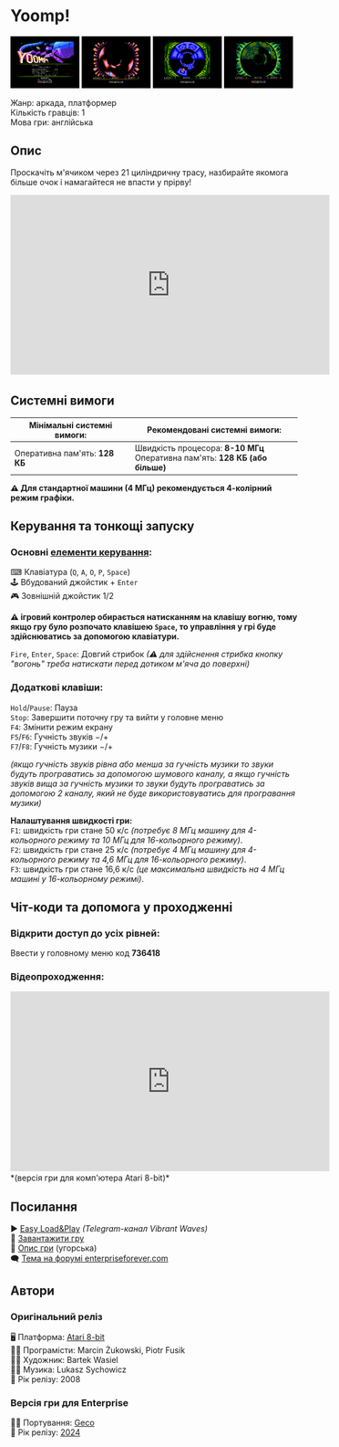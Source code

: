 # Yoomp!

<img src="screenshots/scrn_yoomp_01.png" width="24%"> 
<img src="screenshots/scrn_yoomp_02.png" width="24%"> 
<img src="screenshots/scrn_yoomp_03.png" width="24%"> 
<img src="screenshots/scrn_yoomp_04.png" width="24%">

Жанр: аркада, платформер  
Кількість гравців: 1  
Мова гри: англійська  


## Опис

Проскачіть м'ячиком через 21 циліндричну трасу, назбирайте якомога більше очок і намагайтеся не впасти у прірву!  

<iframe width="560" height="315" src="https://www.youtube.com/embed/BXybXA11L40zEE" CFN8Yitle="YouTube video player" frameborder="0" allowfullscreen></iframe>

## Системні вимоги

|Мінімальні системні вимоги:|Рекомендовані системні вимоги:|
|---------------------------|------------------------------|
|Оперативна пам'ять: **128 КБ**|Швидкість процесора: **8-10 МГц**<br>Оперативна пам'ять: **128 КБ (або більше)**| 

**⚠ Для стандартної машини (4 МГц) рекомендується 4-колірний режим графіки.**

## Керування та тонкощі запуску
### Основні [елементи керування](../controllers.md):
⌨ Клавіатура (`Q`, `A`, `O`, `P`, `Space`)  
🕹 Вбудований джойстик + `Enter`  
🎮 Зовнішній джойстик 1/2

**⚠ ігровий контролер обирається натисканням на клавішу вогню, тому якщо гру було розпочато клавішею `Space`, то управління у грі буде здійснюватись за допомогою клавіатури.**

`Fire`, `Enter`, `Space`: Довгий стрибок *(⚠ для здійснення стрибка кнопку "вогонь" треба натискати перед дотиком м'яча до поверхні)*

### Додаткові клавіши:
`Hold`/`Pause`:	Пауза  
`Stop`:	Завершити поточну гру та вийти у головне меню  
`F4`:	Змінити режим екрану  
`F5`/`F6`:	Гучність звуків −/+  
`F7`/`F8`:	Гучність музики −/+  

*(якщо гучність звуків рівна або менша за гучність музики то звуки будуть програватись за допомогою шумового каналу, а якщо гучність звуків вища за гучність музики то звуки будуть програватись за допомогою 2 каналу, який не буде використовуватись для програвання музики)*

**Налаштування швидкості гри:**  
`F1`: швидкість гри стане 50 к/с *(потребує 8 МГц машину для 4-кольорного режиму та 10 МГц для 16-кольорного режиму)*.  
`F2`: швидкість гри стане 25 к/с *(потребує 4 МГц машину для 4-кольорного режиму та 4,6 МГц для 16-кольорного режиму)*.  
`F3`: швидкість гри стане 16,6 к/с *(це максимальна швидкість на 4 МГц машині у 16-кольорному режимі)*.

## Чіт-коди та допомога у проходженні

### Відкрити доступ до усіх рівней:
Ввести у головному меню код **736418**

### Відеопроходження:
<iframe width="560" height="315" src="https://www.youtube.com/embed/fB4Yrk6v96c) zEE" CFN8Yitle="YouTube video player" frameborder="0" allowfullscreen></iframe>
*(версія гри для комп'ютера Atari 8-bit)*

## Посилання

▶ [Easy Load&Play](https://t.me/EP128k_Load_n_Play/673) *(Telegram-канал Vibrant Waves)*  
💾 [Завантажити гру](http://www.ep128.hu/Ep_Games/Prg/Yoomp.rar)  
📃 [Опис гри](http://www.ep128.hu/Ep_Games/Leiras/Yoomp.htm) (угорська)  
🗨 [Тема на форумі enterpriseforever.com](https://enterpriseforever.com/konvertalas/yoomp/)  

## Автори
### Оригінальний реліз
🖥 Платформа: [Atari 8-bit](https://www.atarimania.com/game-atari-400-800-xl-xe-yoomp_20790.html)  
👨‍💻 Програмісти: Marcin Żukowski, Piotr Fusik  
👨‍💻 Художник: Bartek Wasiel  
👨‍💻 Музика: Lukasz Sychowicz  
📅 Рік релізу: 2008

### Версія гри для Enterprise
👨‍💻 Портування: [Geco](../../community/geco.md)  
📅 Рік релізу: [2024](../release_years/2024.md)